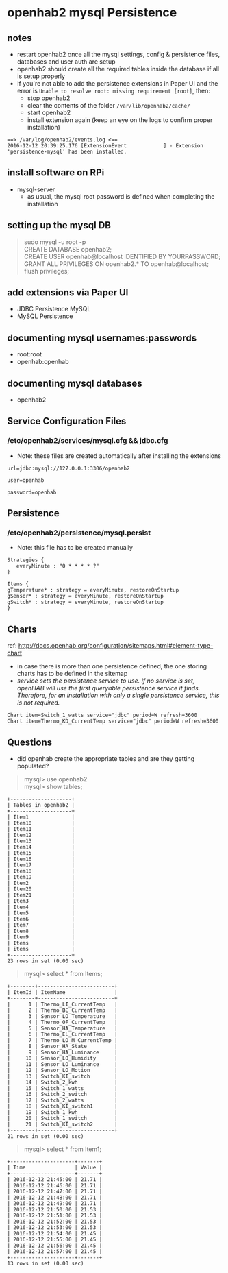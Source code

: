 # openhab2 mysql Persistence

## notes

* restart openhab2 once all the mysql settings, config & persistence files, databases and user auth are setup
* openhab2 should create all the required tables inside the database if all is setup properly
* if you're not able to add the persistence extensions in Paper UI and the error is `Unable to resolve root: missing requirement [root]`, then:
  * stop openhab2  
  * clear the contents of the folder `/var/lib/openhab2/cache/`
  * start openhab2
  * install extension again (keep an eye on the logs to confirm proper installation)
```
==> /var/log/openhab2/events.log <==
2016-12-12 20:39:25.176 [ExtensionEvent            ] - Extension 'persistence-mysql' has been installed.
```

## install software on RPi

* mysql-server
  * as usual, the mysql root password is defined when completing the installation

## setting up the mysql DB

> sudo mysql -u root -p  
> CREATE DATABASE openhab2;  
> CREATE USER openhab@localhost IDENTIFIED BY YOURPASSWORD;  
> GRANT ALL PRIVILEGES ON openhab2.* TO openhab@localhost;  
> flush privileges;  

## add extensions via Paper UI

* JDBC Persistence MySQL
* MySQL Persistence

## documenting mysql usernames:passwords

* root:root
* openhab:openhab

## documenting mysql databases

* openhab2

## Service Configuration Files

### /etc/openhab2/services/mysql.cfg && jdbc.cfg

* Note: these files are created automatically after installing the extensions

```
url=jdbc:mysql://127.0.0.1:3306/openhab2

user=openhab

password=openhab
```

## Persistence
### /etc/openhab2/persistence/mysql.persist

* Note: this file has to be created manually

```
Strategies {
   everyMinute : "0 * * * * ?"
}

Items {
gTemperature* : strategy = everyMinute, restoreOnStartup
gSensor* : strategy = everyMinute, restoreOnStartup
gSwitch* : strategy = everyMinute, restoreOnStartup
}
```

## Charts

ref: http://docs.openhab.org/configuration/sitemaps.html#element-type-chart

* in case there is more than one persistence defined, the one storing charts has to be defined in the sitemap  
* _service sets the persistence service to use. If no service is set, openHAB will use the first queryable persistence service it finds. Therefore, for an installation with only a single persistence service, this is not required._  

```
Chart item=Switch_1_watts service="jdbc" period=W refresh=3600
Chart item=Thermo_KD_CurrentTemp service="jdbc" period=W refresh=3600

```
     
## Questions
* did openhab create the appropriate tables and are they getting populated?

> mysql> use openhab2  
> mysql> show tables;  

```
+--------------------+
| Tables_in_openhab2 |
+--------------------+
| Item1              |
| Item10             |
| Item11             |
| Item12             |
| Item13             |
| Item14             |
| Item15             |
| Item16             |
| Item17             |
| Item18             |
| Item19             |
| Item2              |
| Item20             |
| Item21             |
| Item3              |
| Item4              |
| Item5              |
| Item6              |
| Item7              |
| Item8              |
| Item9              |
| Items              |
| items              |
+--------------------+
23 rows in set (0.00 sec)
```

> mysql> select * from Items;

```
+--------+-------------------------+
| ItemId | ItemName                |
+--------+-------------------------+
|      1 | Thermo_LI_CurrentTemp   |
|      2 | Thermo_BE_CurrentTemp   |
|      3 | Sensor_LO_Temperature   |
|      4 | Thermo_OF_CurrentTemp   |
|      5 | Sensor_HA_Temperature   |
|      6 | Thermo_EL_CurrentTemp   |
|      7 | Thermo_LO_M_CurrentTemp |
|      8 | Sensor_HA_State         |
|      9 | Sensor_HA_Luminance     |
|     10 | Sensor_LO_Humidity      |
|     11 | Sensor_LO_Luminance     |
|     12 | Sensor_LO_Motion        |
|     13 | Switch_KI_switch        |
|     14 | Switch_2_kwh            |
|     15 | Switch_1_watts          |
|     16 | Switch_2_switch         |
|     17 | Switch_2_watts          |
|     18 | Switch_KI_switch1       |
|     19 | Switch_1_kwh            |
|     20 | Switch_1_switch         |
|     21 | Switch_KI_switch2       |
+--------+-------------------------+
21 rows in set (0.00 sec)
```

> mysql> select * from Item1;  

```
+---------------------+-------+
| Time                | Value |
+---------------------+-------+
| 2016-12-12 21:45:00 | 21.71 |
| 2016-12-12 21:46:00 | 21.71 |
| 2016-12-12 21:47:00 | 21.71 |
| 2016-12-12 21:48:00 | 21.71 |
| 2016-12-12 21:49:00 | 21.71 |
| 2016-12-12 21:50:00 | 21.53 |
| 2016-12-12 21:51:00 | 21.53 |
| 2016-12-12 21:52:00 | 21.53 |
| 2016-12-12 21:53:00 | 21.53 |
| 2016-12-12 21:54:00 | 21.45 |
| 2016-12-12 21:55:00 | 21.45 |
| 2016-12-12 21:56:00 | 21.45 |
| 2016-12-12 21:57:00 | 21.45 |
+---------------------+-------+
13 rows in set (0.00 sec)
```
